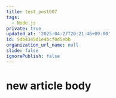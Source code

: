 ```yaml
---
title: test_post007
tags:
  - Node.js
private: true
updated_at: '2025-04-27T20:21:46+09:00'
id: 5db4345d1e4bcf0d5ebb
organization_url_name: null
slide: false
ignorePublish: false
---
```

# new article body
